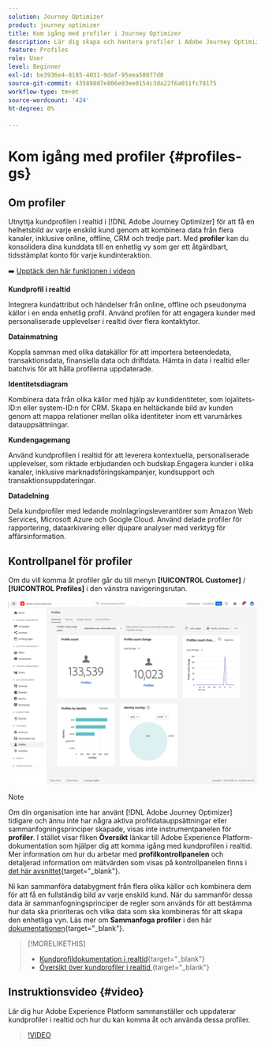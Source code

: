 ```yaml
---
solution: Journey Optimizer
product: journey optimizer
title: Kom igång med profiler i Journey Optimizer
description: Lär dig skapa och hantera profiler i Adobe Journey Optimizer
feature: Profiles
role: User
level: Beginner
exl-id: be3936e4-8185-4031-9daf-95eea58077d0
source-git-commit: 435898d7e806e93ee0154c3da22f6a011fc78175
workflow-type: tm+mt
source-wordcount: '424'
ht-degree: 0%

---
```


# Kom igång med profiler {#profiles-gs}

## Om profiler

Utnyttja kundprofilen i realtid i [!DNL Adobe Journey Optimizer] för att få en helhetsbild av varje enskild kund genom att kombinera data från flera kanaler, inklusive online, offline, CRM och tredje part. Med **profiler** kan du konsolidera dina kunddata till en enhetlig vy som ger ett åtgärdbart, tidsstämplat konto för varje kundinteraktion.

➡️ [Upptäck den här funktionen i videon](#video)

**Kundprofil i realtid &#x200B;**

Integrera kundattribut och händelser från online, offline och pseudonyma källor i en enda enhetlig profil. &#x200B;Använd profilen för att engagera kunder med personaliserade upplevelser i realtid över flera kontaktytor. &#x200B;

**Datainmatning**

Koppla samman med olika datakällor för att importera beteendedata, transaktionsdata, finansiella data och driftdata. Hämta in data i realtid eller batchvis för att hålla profilerna uppdaterade. &#x200B;

**Identitetsdiagram**

Kombinera data från olika källor med hjälp av kundidentiteter, som lojalitets-ID:n eller system-ID:n för CRM. &#x200B;Skapa en heltäckande bild av kunden genom att mappa relationer mellan olika identiteter inom ett varumärkes datauppsättningar. &#x200B;

**Kundengagemang**

Använd kundprofilen i realtid för att leverera kontextuella, personaliserade upplevelser, som riktade erbjudanden och budskap. &#x200B;Engagera kunder i olika kanaler, inklusive marknadsföringskampanjer, kundsupport och transaktionsuppdateringar. &#x200B;

**Datadelning**

Dela kundprofiler med ledande molnlagringsleverantörer som Amazon Web Services, Microsoft Azure och Google Cloud. Använd delade profiler för rapportering, dataarkivering eller djupare analyser med verktyg för affärsinformation.

## Kontrollpanel för profiler

Om du vill komma åt profiler går du till menyn **[!UICONTROL Customer]** / **[!UICONTROL Profiles]** i den vänstra navigeringsrutan.

![](assets/profiles-home.png)

>[!NOTE]
>
>Om din organisation inte har använt [!DNL Adobe Journey Optimizer] tidigare och ännu inte har några aktiva profildatauppsättningar eller sammanfogningsprinciper skapade, visas inte instrumentpanelen för **profiler**. I stället visar fliken **Översikt** länkar till Adobe Experience Platform-dokumentation som hjälper dig att komma igång med kundprofilen i realtid. Mer information om hur du arbetar med **profilkontrollpanelen** och detaljerad information om mätvärden som visas på kontrollpanelen finns i [det här avsnittet](https://experienceleague.adobe.com/docs/experience-platform/profile/ui/user-guide.html){target="_blank"}.

Ni kan sammanföra databygment från flera olika källor och kombinera dem för att få en fullständig bild av varje enskild kund. När du sammanför dessa data är sammanfogningsprinciper de regler som används för att bestämma hur data ska prioriteras och vilka data som ska kombineras för att skapa den enhetliga vyn. Läs mer om **Sammanfoga profiler** i den här [dokumentationen](https://experienceleague.adobe.com/docs/experience-platform/profile/merge-policies/ui-guide.html){target="_blank"}.

>[!MORELIKETHIS]
>
>* [Kundprofildokumentation i realtid](https://experienceleague.adobe.com/docs/experience-platform/query/home.html?lang=sv){target="_blank"}
>* [Översikt över kundprofiler i realtid ](https://experienceleague.adobe.com/docs/experience-platform/profile/home.html?lang=sv){target="_blank"}

## Instruktionsvideo {#video}

Lär dig hur Adobe Experience Platform sammanställer och uppdaterar kundprofiler i realtid och hur du kan komma åt och använda dessa profiler.

>[!VIDEO](https://video.tv.adobe.com/v/27251?quality=12)
